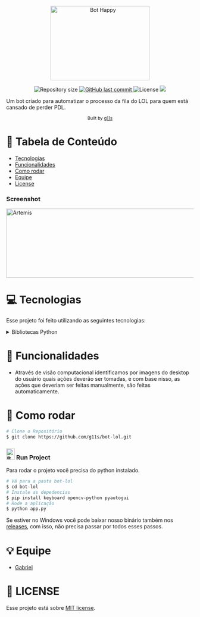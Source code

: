 <p align="center">
   <img src="https://i.pinimg.com/564x/fd/a1/3b/fda13b9d6d88f25a9d968901d319216a.jpg" width=266 height=200 alt="Bot Happy"/>
</p>

<p align="center">	
  
  <img alt="Repository size" src="https://img.shields.io/github/repo-size/g11s/bot-lol?color=16c79a&style=for-the-badge">

  <a href="https://github.com/bkkater/casa-optimize/commits/master">
    <img alt="GitHub last commit" src="https://img.shields.io/github/last-commit/g11s/bot-lol?color=16c79a&style=for-the-badge">
  </a> 
  <img alt="License" src="https://img.shields.io/badge/license-MIT-16c79a?style=for-the-badge">
  
  <a aria-label="Completed" href="https://www.linkedin.com/posts/dev-gabriel-mendes_devs-dev-python-activity-6749594587762892800-XS2g">
    <img src="https://img.shields.io/badge/LinkedIn-0077B5?style=for-the-badge&logo=linkedin&logoColor=white"></img>
  </a>
</p>

Um bot criado para automatizar o processo da fila do LOL para quem está cansado de perder PDL.

<div align="center">
  <sub>Built by
    <a href="https://github.com/g11s">g11s</a>
  </sub>
</div>

# :pushpin: Tabela de Conteúdo

* [Tecnologias](#computer-tecnologias)
* [Funcionalidades](#rocket-funcionalidades)
* [Como rodar](#construction_worker-como-rodar)
* [Equipe](#bulb-equipe)
* [License](#closed_book-license)

### Screenshot
<div style="display: flex; flex-direction: 'row';">
   <img src="https://i.ibb.co/r2yNtyh/Artemis.png" width=846 height=186 alt="Artemis">
</div>


# :computer: Tecnologias
Esse projeto foi feito utilizando as seguintes tecnologias:
<details>
  <summary>Bibliotecas Python</summary>

-   [Keyboard](https://pypi.org/project/keyboard/)
-   [PyAutoGui](https://pypi.org/project/PyAutoGUI/)
-   [Cv2](https://pypi.org/project/opencv-python/)

</details>

# :rocket: Funcionalidades

- Através de visão computacional identificamos por imagens do desktop do usuário quais ações deverão ser tomadas, e com base nisso, as ações que deveriam ser feitas manualmente, são feitas automaticamente.

# :construction_worker: Como rodar
```bash
# Clone o Repositório
$ git clone https://github.com/g11s/bot-lol.git
```

### <img src="https://i.ibb.co/nw5XnXF/bot.png" width=23 height=30 alt="Bot Happy"/> Run  Project
Para rodar o projeto você precisa do python instalado.

```bash
# Vá para a pasta bot-lol
$ cd bot-lol
# Instale as depedencias
$ pip install keyboard opencv-python pyautogui
# Rode a aplicação
$ python app.py
```
Se estiver no Windows você pode baixar nosso binário também nos [releases](https://github.com/g11s/bot-lol/releases), com isso, não precisa passar por todos esses passos.

# :bulb: Equipe
- [Gabriel](https://www.linkedin.com/in/dev-gabriel-mendes/)

# :closed_book: LICENSE

Esse projeto está sobre [MIT license](./LICENSE).
